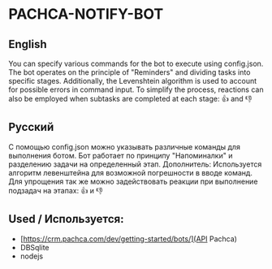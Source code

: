 # PACHCA-NOTIFY-BOT
## English
You can specify various commands for the bot to execute using config.json. The bot operates on the principle of "Reminders" and dividing tasks into specific stages. Additionally, the Levenshtein algorithm is used to account for possible errors in command input. To simplify the process, reactions can also be employed when subtasks are completed at each stage: 👍 and 👎
## Русский
С помощью config.json можно указывать различные команды для выполнения ботом. Бот работает по принципу "Напоминалки" и разделению задачи на определенный этап. Дополнитель: Используется алгоритм левенштейна для возможной погрешности в вводе команд. Для упрощения так же можно задействовать реакции при выполнение подзадач на этапах: 👍 и 👎

## Used / Используется:
* [https://crm.pachca.com/dev/getting-started/bots/](API Pachca)
* DBSqlite
* nodejs